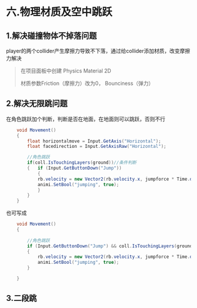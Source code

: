 # 六.物理材质及空中跳跃

## 1.解决碰撞物体不掉落问题

​	player的两个collider产生摩擦力导致不下落，通过给collider添加材质，改变摩擦力解决

> 在项目面板中创建 Physics Material 2D
>
> 材质参数Friction（摩擦力）改为0， Bounciness（弹力）
>
> 

## 2.解决无限跳问题

在角色跳跃加个判断，判断是否在地面，在地面则可以跳跃，否则不行

```c#
    void Movement()
    {
        float horizontalmove = Input.GetAxis("Horizontal");
        float facedirection = Input.GetAxisRaw("Horizontal");

        //角色跳跃
        if(coll.IsTouchingLayers(ground))//条件判断
        {	if (Input.GetButtonDown("Jump"))
       		{
            rb.velocity = new Vector2(rb.velocity.x, jumpforce * Time.deltaTime);
            animi.SetBool("jumping", true);
        	}
        }
    }
```

也可写成

```c#
    void Movement()
    {
 
        //角色跳跃
        if (Input.GetButtonDown("Jump") && coll.IsTouchingLayers(ground))//&&同时为真才是true
        {
            rb.velocity = new Vector2(rb.velocity.x, jumpforce * Time.deltaTime);
            animi.SetBool("jumping", true);
        }

    }
```





## 3.二段跳

